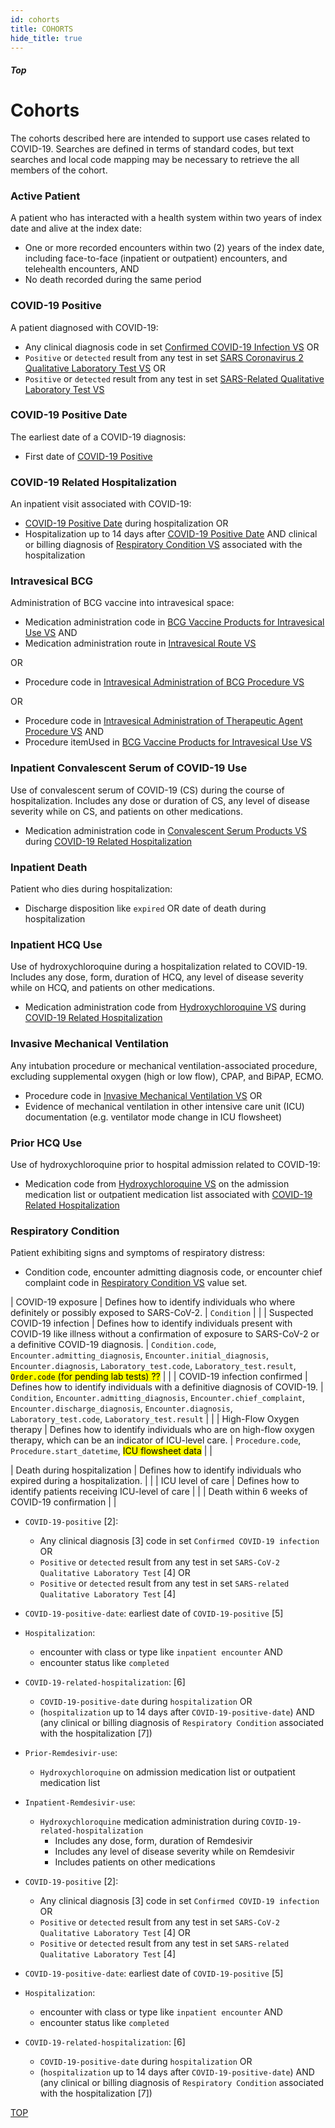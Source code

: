 ```yaml
---
id: cohorts
title: COHORTS
hide_title: true
---
```


##### Top

# Cohorts

The cohorts described here are intended to support use cases related to COVID-19. Searches are defined in terms of standard codes, but text searches and local code mapping may be necessary to retrieve the all members of the cohort.

### Active Patient

A patient who has interacted with a health system within two years of index date and alive at the index date:

  * One or more recorded encounters within two (2) years of the index date, including face-to-face (inpatient or outpatient) encounters, and telehealth encounters, AND
  * No death recorded during the same period

### COVID-19 Positive

A patient diagnosed with COVID-19:

  * Any clinical diagnosis code in set [Confirmed COVID-19 Infection VS](/docs/vocabulary#confirmed-covid-19-infection-vs) OR
  * `Positive` or `detected` result from any test in set [SARS Coronavirus 2 Qualitative Laboratory Test VS](/docs/vocabulary#sars-coronavirus-2-qualitative-laboratory-test-vs) OR
  * `Positive` or `detected` result from any test in set [SARS-Related Qualitative Laboratory Test VS](/docs/vocabulary#sars-related-qualitative-laboratory-test-vs)

### COVID-19 Positive Date

The earliest date of a COVID-19 diagnosis:

* First date of [COVID-19 Positive](#covid-19-positive)

### COVID-19 Related Hospitalization

An inpatient visit associated with COVID-19:

  * [COVID-19 Positive Date](#covid-19-positive-date) during hospitalization OR
  * Hospitalization up to 14 days after [COVID-19 Positive Date](#covid-19-positive-date) AND clinical or billing diagnosis of [Respiratory Condition VS](/docs/vocabulary#respiratory-condition-vs) associated with the hospitalization

### Intravesical BCG

Administration of BCG vaccine into intravesical space:

* Medication administration code in [BCG Vaccine Products for Intravesical Use VS](/docs/vocabulary#bcg-vaccine-products-for-intravesical-use-vs) AND
* Medication administration route in [Intravesical Route VS](/docs/vocabulary#intravesical-route-vs)

OR

* Procedure code in [Intravesical Administration of BCG Procedure VS](/docs/vocabulary#intravesical-administration-of-bcg-procedure-vs)

OR

* Procedure code in [Intravesical Administration of Therapeutic Agent Procedure VS](/docs/vocabulary#intravesical-administration-of-therapeutic-agent-procedure-vs) AND
* Procedure itemUsed in [BCG Vaccine Products for Intravesical Use VS](/docs/vocabulary#bdg-vaccine-products-for-intravesical-use-vs)

### Inpatient Convalescent Serum of COVID-19 Use

Use of convalescent serum of COVID-19 (CS) during the course of hospitalization. Includes any dose or duration of CS, any level of disease severity while on CS, and patients on other medications.

* Medication administration code in [Convalescent Serum Products VS](/docs/vocabulary#convalescent-serum-of-covid-19-products-vs) during [COVID-19 Related Hospitalization](#covid-19-related-hospitalization)

### Inpatient Death

Patient who dies during hospitalization:

* Discharge disposition like `expired` OR date of death during hospitalization

### Inpatient HCQ Use

Use of hydroxychloroquine during a hospitalization related to COVID-19. Includes any dose, form, duration of HCQ, any level of disease severity while on HCQ, and patients on other medications.

* Medication administration code from [Hydroxychloroquine VS](/docs/vocabulary#hydroxychloroquine-vs) during [COVID-19 Related Hospitalization](#covid-19-related-hospitalization)

### Invasive Mechanical Ventilation

Any intubation procedure or mechanical ventilation-associated procedure, excluding supplemental oxygen (high or low flow), CPAP, and BiPAP, ECMO.

* Procedure code in [Invasive Mechanical Ventilation VS](/docs/vocabulary#invasive-mechanical-ventilation-vs) OR
* Evidence of mechanical ventilation in other intensive care unit (ICU) documentation (e.g. ventilator mode change in ICU flowsheet)

### Prior HCQ Use

Use of hydroxychloroquine prior to hospital admission related to COVID-19:

* Medication code from [Hydroxychloroquine VS](/docs/vocabulary#hydroxychloroquine-vs) on the admission medication list or outpatient medication list associated with [COVID-19 Related Hospitalization](#covid-19-related-hospitalization)

### Respiratory Condition

Patient exhibiting signs and symptoms of respiratory distress:

* Condition code, encounter admitting diagnosis code, or encounter chief complaint code in [Respiratory Condition VS](/docs/vocabulary#respiratory-condition-vs) value set.









| COVID-19 exposure | Defines how to identify individuals who where definitely or possibly exposed to SARS-CoV-2. | `Condition` |  |
| Suspected COVID-19 infection | Defines how to identify individuals present with COVID-19 like illness without a confirmation of exposure to SARS-CoV-2 or a definitive COVID-19 diagnosis. | `Condition.code`, `Encounter.admitting_diagnosis`, `Encounter.initial_diagnosis`, `Encounter.diagnosis`, `Laboratory_test.code`, `Laboratory_test.result`, <mark>`Order.code` (for pending lab tests) ??</mark> |  |
| COVID-19 infection confirmed | Defines how to identify individuals with a definitive diagnosis of COVID-19. | `Condition`, `Encounter.admitting_diagnosis`, `Encounter.chief_complaint`, `Encounter.discharge_diagnosis`, `Encounter.diagnosis`, `Laboratory_test.code`, `Laboratory_test.result` |  |
| High-Flow Oxygen therapy | Defines how to identify individuals who are on high-flow oxygen therapy, which can be an indicator of ICU-level care. | `Procedure.code`, `Procedure.start_datetime`, <mark>ICU flowsheet data</mark> | |

| Death during hospitalization | Defines how to identify individuals who expired during a hospitalization. | |
| ICU level of care | Defines how to identify patients receiving ICU-level of care | |
| Death within 6 weeks of COVID-19 confirmation | |








* `COVID-19-positive` [2]:
  * Any clinical diagnosis [3] code in set `Confirmed COVID-19 infection` OR
  * `Positive` or `detected` result from any test in set `SARS-CoV-2 Qualitative Laboratory Test` [4] OR
  * `Positive` or `detected` result from any test in set `SARS-related Qualitative Laboratory Test` [4]
* `COVID-19-positive-date`: earliest date of `COVID-19-positive` [5]
* `Hospitalization`:
  * encounter with class or type like `inpatient encounter` AND
  * encounter status like `completed`
* `COVID-19-related-hospitalization`: [6]
  * `COVID-19-positive-date` during `hospitalization` OR
  * (`hospitalization` up to 14 days after `COVID-19-positive-date`) AND (any clinical or billing diagnosis of `Respiratory Condition` associated with the hospitalization [7])
* `Prior-Remdesivir-use`:
  * `Hydroxychloroquine` on admission medication list or outpatient medication list
* `Inpatient-Remdesivir-use`:
  * `Hydroxychloroquine` medication administration during `COVID-19-related-hospitalization`
    * Includes any dose, form, duration of Remdesivir
    * Includes any level of disease severity while on Remdesivir
    * Includes patients on other medications

* `COVID-19-positive` [2]:
  * Any clinical diagnosis [3] code in set `Confirmed COVID-19 infection` OR
  * `Positive` or `detected` result from any test in set `SARS-CoV-2 Qualitative Laboratory Test` [4] OR
  * `Positive` or `detected` result from any test in set `SARS-related Qualitative Laboratory Test` [4]
* `COVID-19-positive-date`: earliest date of `COVID-19-positive` [5]
* `Hospitalization`:
  * encounter with class or type like `inpatient encounter` AND
  * encounter status like `completed`
* `COVID-19-related-hospitalization`: [6]
  * `COVID-19-positive-date` during `hospitalization` OR
  * (`hospitalization` up to 14 days after `COVID-19-positive-date`) AND (any clinical or billing diagnosis of `Respiratory Condition` associated with the hospitalization [7])



[TOP](#top)